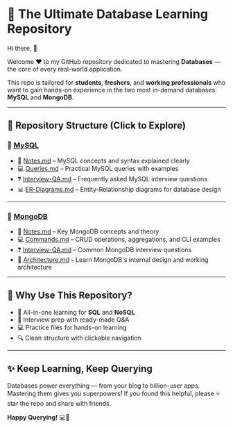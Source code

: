 # 💾 The Ultimate Database Learning Repository

Hi there, 🙌

Welcome ❤️ to my GitHub repository dedicated to mastering **Databases** — the core of every real-world application.

This repo is tailored for **students**, **freshers**, and **working professionals** who want to gain hands-on experience in the two most in-demand databases: **MySQL** and **MongoDB**.

---

## 📁 Repository Structure (Click to Explore)

### 🐬 [MySQL](./MYSQL)

- 📓 [Notes.md](./MYSQL/Notes.md) – MySQL concepts and syntax explained clearly  
- 💻 [Queries.md](./MYSQL/Queries.md) – Practical MySQL queries with examples  
- ❓ [Interview-QA.md](./MYSQL/Interview-QA.md) – Frequently asked MySQL interview questions  
- 📊 [ER-Diagrams.md](./MYSQL/ER-Diagrams.md) – Entity-Relationship diagrams for database design

---

### 🍃 [MongoDB](./MongoDB)

- 📓 [Notes.md](./MongoDB/Notes.md) – Key MongoDB concepts and theory  
- 💻 [Commands.md](./MongoDB/Commands.md) – CRUD operations, aggregations, and CLI examples  
- ❓ [Interview-QA.md](./MongoDB/Interview-QA.md) – Common MongoDB interview questions  
- 🧱 [Architecture.md](./Architecture.md) – Learn MongoDB's internal design and working architecture
---


## 🌟 Why Use This Repository?

- 🚀 All-in-one learning for **SQL** and **NoSQL**
- 💼 Interview prep with ready-made Q&A
- 💻 Practice files for hands-on learning
- 🔍 Clean structure with clickable navigation

---

## ✨ Keep Learning, Keep Querying

Databases power everything — from your blog to billion-user apps. Mastering them gives you superpowers! If you found this helpful, please ⭐ star the repo and share with friends.

**Happy Querying!** 💻🚀

